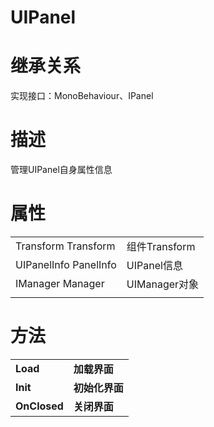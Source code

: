 # UIPanel

# 继承关系

实现接口：MonoBehaviour、IPanel

# 描述

管理UIPanel自身属性信息

# **属性**

|                       |               |
| --------------------- | ------------- |
| Transform Transform   | 组件Transform |
| UIPanelInfo PanelInfo | UIPanel信息   |
| IManager Manager      | UIManager对象 |
|                       |               |

# **方法**

|              |                |
| ------------ | -------------- |
| **Load**     | **加载界面**   |
| **Init**     | **初始化界面** |
| **OnClosed** | **关闭界面**   |

